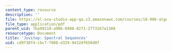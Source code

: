 ```yaml
---
content_type: resource
description: ''
file: https://ol-ocw-studio-app-qa.s3.amazonaws.com/courses/18-906-algebraic-topology-ii-spring-2020/cd9f38f4cbc7f008d3299432df656d07_andrews-spectral-sequences.pdf
file_type: application/pdf
parent_uid: 7ba99210-a90b-6988-8271-2773167a1308
resourcetype: Document
title: 'Juvitop: Spectral Sequences'
uid: cd9f38f4-cbc7-f008-d329-9432df656d07
---
```

